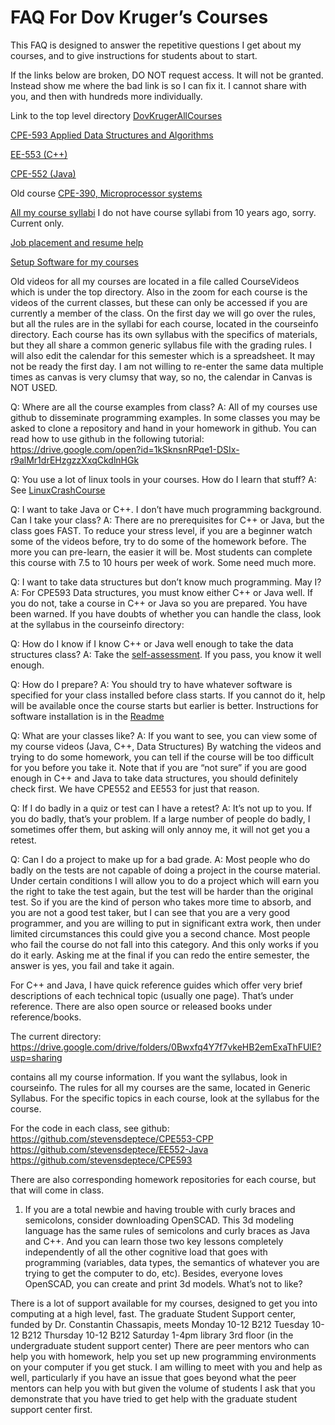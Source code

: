 # FAQ For Dov Kruger’s Courses

This FAQ is designed to answer the repetitive questions I get about my courses, and to give instructions for students about to start.

If the links below are broken, DO NOT request access. It will not be granted. Instead show me where the bad link is so I can fix it. I cannot share with you, and then with hundreds more individually.

Link to the top level directory [DovKrugerAllCourses](https://drive.google.com/drive/folders/0Bwxfq4Y7f7vkeHB2emExaThFUlE?resourcekey=0-vc7jfyiAfUHaAAc1ZPX5rw&usp=sharing)

[CPE-593 Applied Data Structures and Algorithms](https://drive.google.com/drive/folders/0Bwxfq4Y7f7vkfi1YOVduRS1jQzZzZHdqVUJRQnB6U1JLUHRuS0xCUlU4Um10aDIxX1RPbGs?resourcekey=0-RwqHdOicOtruA784wejShA&usp=sharing)

[EE-553 (C++)](https://drive.google.com/drive/folders/0Bwxfq4Y7f7vkflAwaFYyWVBwRnpxdWZxZFlla1U4eWZSelVybm44emtMaDJaNTQxS3o5X3M?resourcekey=0-k8TWyZv0MOzYzJLbI4-hnQ&usp=sharing)

[CPE-552 (Java)](https://drive.google.com/drive/folders/0Bwxfq4Y7f7vkWDBhRms0eVRFTGs?resourcekey=0-VJO_CrC-I1h300ASvlJsqA&usp=sharing)

Old course [CPE-390,  Microprocessor systems](https://drive.google.com/drive/folders/1BB0dEj9IYmisXunfRFdGb4XWcH4RIJ6s?usp=sharing)

[All my course syllabi](https://drive.google.com/drive/folders/0Bwxfq4Y7f7vkeXRQWk91YVF3MkE?resourcekey=0-PyWvn62RTq4drIitu7KrEg&usp=sharing)
I do not have course syllabi from 10 years ago, sorry. Current only.

[Job placement and resume help](https://drive.google.com/drive/folders/0Bwxfq4Y7f7vkYnVOelNLYzdKc28?resourcekey=0-LB6C0rp-cWKM8C-DMtNTUA&usp=sharing)

[Setup Software for my courses](README.md)

Old videos for all my courses are located in a file called CourseVideos which is under the top directory. Also in the zoom for each course is the videos of the current classes, but these can only be accessed if you are currently a member of the class.
On the first day we will go over the rules, but all the rules are in the syllabi for each course, located in the courseinfo directory. Each course has its own syllabus with the specifics of materials, but they all share a common generic syllabus file with the grading rules.
I will also edit the calendar for this semester which is a spreadsheet. It may not be ready the first day. I am not willing to re-enter the same data multiple times as canvas is very clumsy that way, so no, the calendar in Canvas is NOT USED.

Q: Where are all the course examples from class?
A: All of my courses use github to disseminate programming examples. In some classes you may be asked to clone a repository and hand in your homework in github. You can read how to use github in the following tutorial: <https://drive.google.com/open?id=1kSknsnRPqe1-DSIx-r9alMr1drEHzgzzXxqCkdlnHGk>

Q: You use a lot of linux tools in your courses. How do I learn that stuff?
A: See [LinuxCrashCourse](https://github.com/LinuxCrashCourse)

Q: I want to take Java or C++.  I don’t have much programming background.  Can I take your class?
A: There are no prerequisites for C++ or Java, but the class goes FAST.  To reduce your stress level, if you are a beginner watch some of the videos before, try to do some of the homework before.  The more you can pre-learn, the easier it will be. Most students can complete this course with 7.5 to 10 hours per week of work. Some need much more.

Q: I want to take data structures but don’t know much programming. May I?
A: For CPE593 Data structures, you must know either C++ or Java well.  If you do not, take a course in C++ or Java so you are prepared. You have been warned.
If you have doubts of whether you can handle the class, look at the syllabus in the courseinfo directory:

Q: How do I know if I know C++ or Java well enough to take the data structures class?
A: Take the [self-assessment](selfassess.md). If you pass, you know it well enough.

Q: How do I prepare?
A: You should try to have whatever software is specified for your class installed before class starts. If you cannot do it, help will be available once the course starts but earlier is better. Instructions for software installation is in the [Readme](README.md)

Q: What are your classes like?
A: If you want to see, you can view some of my course videos (Java, C++, Data Structures)
By watching the videos and trying to do some homework, you can tell if the course will be too difficult for you before you take it.  Note that if you are “not sure” if you are good enough in C++ and Java to take data structures, you should definitely check first.  We have CPE552 and EE553 for just that reason.

Q: If I do badly in a quiz or test can I have a retest?
A: It’s not up to you. If you do badly, that’s your problem. If a large number of people do badly, I sometimes offer them, but asking will only annoy me, it will not get you a retest.

Q: Can I do a project to make up for a bad grade.
A: Most people who do badly on the tests are not capable of doing a project in the course material. Under certain conditions I will allow you to do a project which will earn you the right to take the test again, but the test will be harder than the original test. So if you are the kind of person who takes more time to absorb, and you are not a good test taker, but I can see that you are a very good programmer, and you are willing to put in significant extra work, then under limited circumstances this could give you a second chance. Most people who fail the course do not fall into this category. And this only works if you do it early. Asking me at the final if you can redo the entire semester, the answer is yes, you fail and take it again.

For C++ and Java, I have quick reference guides which offer very brief descriptions of each technical topic (usually one page).  That’s under reference.  There are also open source or released books under reference/books.

The current directory: <https://drive.google.com/drive/folders/0Bwxfq4Y7f7vkeHB2emExaThFUlE?usp=sharing>

contains all my course information.  If you want the syllabus, look in courseinfo.  The rules for all my courses are the same, located in Generic Syllabus.  For the specific topics in each course, look at the syllabus for the course.

For the code in each class, see github:
<https://github.com/stevensdeptece/CPE553-CPP>
<https://github.com/stevensdeptece/EE552-Java>
<https://github.com/stevensdeptece/CPE593>

There are also corresponding homework repositories for each course, but that will come in class.

1. If you are a total newbie and having trouble with curly braces and semicolons, consider downloading OpenSCAD.  This 3d modeling language has the same rules of semicolons and curly braces as Java and C++.  And you can learn those two key lessons completely independently of all the other cognitive load that goes with programming (variables, data types, the semantics of whatever you are trying to get the computer to do, etc). Besides, everyone loves OpenSCAD, you can create and print 3d models. What’s not to like?

There is a  lot of support available for my courses, designed to get you into computing at a high level, fast.
The graduate Student Support center, funded by Dr. Constantin Chassapis, meets
Monday 10-12  B212
Tuesday 10-12 B212
Thursday 10-12 B212
Saturday 1-4pm library 3rd floor (in the undergraduate student support center)
There are peer mentors who can help you with homework, help you set up new programming environments on your computer if you get stuck.
I am willing to meet with you and help as well, particularly if you have an issue that goes beyond what the peer mentors can help you with but given the volume of students I ask that you demonstrate that you have tried to get help with the graduate student support center first.
